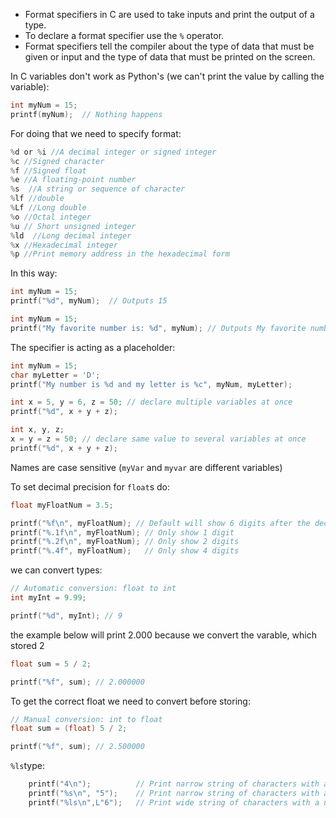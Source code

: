 - Format specifiers in C are used to take inputs and print the output of a type.
- To declare a format specifier use the `%` operator.
- Format specifiers tell the compiler about the type of data that must be given or input and the type of data that must be printed on the screen.

In C variables don't work as Python's (we can't print the value by calling the variable):

```C
int myNum = 15;
printf(myNum);  // Nothing happens
```

For doing that we need to specify format:

```c
%d or %i //A decimal integer or signed integer 
%c //Signed character 
%f //Signed float
%e //A floating-point number
%s  //A string or sequence of character 
%lf //double
%Lf //Long double 
%o //Octal integer 
%u // Short unsigned integer
%ld  //Long decimal integer
%x //Hexadecimal integer
%p //Print memory address in the hexadecimal form
```

In this way:

```c
int myNum = 15;
printf("%d", myNum);  // Outputs 15

int myNum = 15;
printf("My favorite number is: %d", myNum); // Outputs My favorite number is 15
```

The specifier is acting as a placeholder:

```c
int myNum = 15;
char myLetter = 'D';
printf("My number is %d and my letter is %c", myNum, myLetter);
```

```c
int x = 5, y = 6, z = 50; // declare multiple variables at once
printf("%d", x + y + z);

int x, y, z;
x = y = z = 50; // declare same value to several variables at once
printf("%d", x + y + z);
```

Names are case sensitive (`myVar` and `myvar` are different variables)

To set decimal precision for `float`s do:

```c
float myFloatNum = 3.5;

printf("%f\n", myFloatNum); // Default will show 6 digits after the decimal point
printf("%.1f\n", myFloatNum); // Only show 1 digit
printf("%.2f\n", myFloatNum); // Only show 2 digits
printf("%.4f", myFloatNum);   // Only show 4 digits
```

we can convert types:

```c
// Automatic conversion: float to int
int myInt = 9.99;

printf("%d", myInt); // 9
```

the example below will print 2.000 because we convert the varable, which stored 2

```c
float sum = 5 / 2;

printf("%f", sum); // 2.000000
```

To get the correct float we need to convert before storing:

```c
// Manual conversion: int to float
float sum = (float) 5 / 2;

printf("%f", sum); // 2.500000
```

`%ls`type:

```c
    printf("4\n");          // Print narrow string of characters with a narrow function
    printf("%s\n", "5");    // Print narrow string of characters with a narrow function
    printf("%ls\n",L"6");   // Print wide string of characters with a narrow function
```
